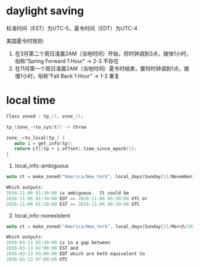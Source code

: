 # daylight saving 

标准时间（EST）为UTC-5，夏令时间（EDT）为UTC-4  

美国夏令时规则:  
1. 在3月第二个周日凌晨2AM（当地时间）开始，将时钟调到3点，拨快1小时，俗称“Spring Forward 1 Hour"  -> 2-3 不存在
2. 在11月第一个周日凌晨2AM（当地时间）夏令时结束，要将时钟调到1点，拨慢1小时，俗称“Fall Back 1 Hour”  -> 1-2 重复

# local time 

```c
Class zoned : tp_(), zone_();

tp_(zone_->to_sys(t)) -> throw 

zone_->to_local(tp_) {
   auto i = get_info(tp);
   return LT{(tp + i.offset).time_since_epoch()};
}
``` 

1. local_info::ambiguous

```c
auto zt = make_zoned("America/New_York", local_days{Sunday[1]/November/2016} + 1h + 30min);

Which outputs:
2016-11-06 01:30:00 is ambiguous.  It could be
2016-11-06 01:30:00 EDT == 2016-11-06 05:30:00 UTC or
2016-11-06 01:30:00 EST == 2016-11-06 06:30:00 UTC
```

2. local_info::nonexistent

```c
auto zt = make_zoned("America/New_York", local_days{Sunday[2]/March/2016} + 2h + 30min);

Which outputs:
2016-03-13 02:30:00 is in a gap between
2016-03-13 02:00:00 EST and
2016-03-13 03:00:00 EDT which are both equivalent to
2016-03-13 07:00:00 UTC
```
